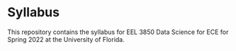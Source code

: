 # Syllabus
This repository contains the syllabus for EEL 3850 Data Science for ECE for Spring 2022 at the University of Florida.
